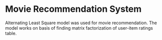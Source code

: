 # Movie Recommendation System
Alternating Least Square model was used for movie recommendation. The model works on basis of finding matrix factorization of user-item ratings table.
